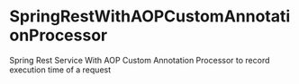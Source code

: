 # SpringRestWithAOPCustomAnnotationProcessor
Spring Rest Service With AOP Custom Annotation Processor to record execution time of a request
